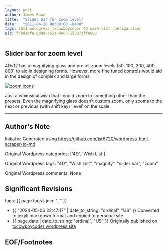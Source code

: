 ```yaml
---
layout: post
author: James Rowe
title:  "Slider bar for zoom level"
date:   "2011-04-28 00:00:00 -0400"
tags: 2011 wordpress txcowboycoder 4D wish-list configuration
uid: fd8d1bfe-6d9d-452a-be65-153873ffe668
---
```



## Slider bar for zoom level


4Dv12 has a magnifying glass and preset zoom levels (50, 100, 200, 400, 800) to aid in designing forms. However, more fine tuned controls would aid in the design of complex and large forms.


[![zoom icons](https://txcowboycoder.files.wordpress.com/2011/04/zoom.png?w=500 "zoom")](http://txcowboycoder.files.wordpress.com/2011/04/zoom.png)


Just a whimsical wish that I could zoom to something other than the presets. Even the magnifying glass doesn’t custom zoom, only zooms to the next or previous (with shift key) ‘level’ on the scale.




---

## Author's Note

Initial `md` Generated using <https://github.com/jsr6720/wordpress-html-scraper-to-md>

Original Wordpress categories: ['4D', 'Wish List']

Original Wordpress tags: "4D", "Wish List", "magnify", "slider bar", "zoom"

Original Wordpress comments: None

## Significant Revisions

tags: {{ page.tags | join: ", " }} <!-- todo move this somewhere -->

- {{ "2024-05-06 22:47:17" | date_to_string: "ordinal", "US" }} Converted to jekyll markdown format and copied to personal site
- {{ page.date | date_to_string: "ordinal", "US" }} Originally published on [txcowboycoder wordpress site](https://txcowboycoder.wordpress.com/2011/04/28/slider-bar-for-zoom-level/)

## EOF/Footnotes


